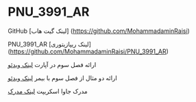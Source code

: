 # PNU_3991_AR

GitHub  [لینک گیت هاب] (https://github.com/MohammadaminRaisi)

PNU_3991_AR  [لینک ریپازیتوری] (https://github.com/MohammadaminRaisi/PNU_3991_AR)

ارائه فصل سوم در آپارت  [لینک ویدئو](https://www.aparat.com/v/4BSGl)

ارائه دو مثال از فصل سوم با بیمر  [لینک ویدئو](https://www.aparat.com/v/Ji6kz)

مدرک جاوا اسکریپت  [لینک مدرک](https://github.com/MohammadaminRaisi/PNU_3991_AR/tree/main/JavaScript)
